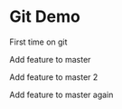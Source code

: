 # Git Demo

First time on git

Add feature to master

Add feature to master 2


Add feature to master again

